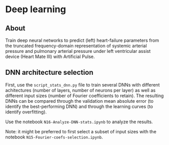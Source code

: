 
# Deep learning

## About

Train deep neural networks to predict (left) heart-failure parameters from the truncated frequency-domain representation 
of systemic arterial pressure and pulmonary arterial pressure under left ventricular assist device (Heart Mate III) with 
Artificial Pulse. 


## DNN architecture selection

First, use the `script_stats_dnn.py` file to train several DNNs with different achitectures (number of layers, number of 
neurons per layer) as well as different input sizes (number of Fourier coefficients to retain). The resulting DNNs can 
be compared through the validation mean absolute error (to identify the best-performing DNN) and through the learning 
curves (to identify overfitting).

Use the notebook `N16-Analyze-DNN-stats.ipynb` to analyze the results. 

Note: it might be preferred to first select a subset of input sizes with the notebook 
`N15-Fourier-coefs-selection.ipynb`.

